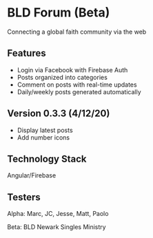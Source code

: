 # BLD Forum (Beta)

Connecting a global faith community via the web

## Features

- Login via Facebook with Firebase Auth
- Posts organized into categories
- Comment on posts with real-time updates
- Daily/weekly posts generated automatically

## Version 0.3.3 (4/12/20)

- Display latest posts
- Add number icons

## Technology Stack

Angular/Firebase

## Testers

Alpha: Marc, JC, Jesse, Matt, Paolo

Beta: BLD Newark Singles Ministry
